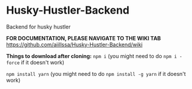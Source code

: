 # Husky-Hustler-Backend

Backend for husky hustler

**FOR DOCUMENTATION, PLEASE NAVIGATE TO THE WIKI TAB**
https://github.com/aiillssa/Husky-Hustler-Backend/wiki

**Things to download after cloning:**
`npm i` (you might need to do `npm i -force` if it doesn't work)

`npm install yarn` (you might need to do `npm install -g yarn` if it doesn't work)
